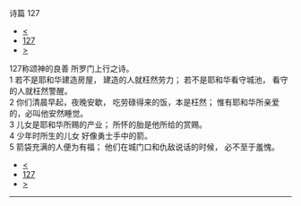 ﻿





 诗篇 127




* [<](bible/PSA126.md)
* [127](bible/PSA.md)
* [>](bible/PSA128.md)



 
127称颂神的良善 所罗门上行之诗。  
1 若不是耶和华建造房屋， 建造的人就枉然劳力； 若不是耶和华看守城池， 看守的人就枉然警醒。  
2 你们清晨早起，夜晚安歇， 吃劳碌得来的饭，本是枉然； 惟有耶和华所亲爱的，必叫他安然睡觉。     
3 儿女是耶和华所赐的产业； 所怀的胎是他所给的赏赐。  
4 少年时所生的儿女 好像勇士手中的箭。  
5 箭袋充满的人便为有福； 他们在城门口和仇敌说话的时候， 必不至于羞愧。 
* [<](bible/PSA126.md)
* [127](bible/PSA.md)
* [>](bible/PSA128.md)





---









